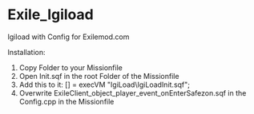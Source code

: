 # Exile_Igiload

Igiload with Config for Exilemod.com

Installation:

1. Copy Folder to your Missionfile
2. Open Init.sqf in the root Folder of the Missionfile 
3. Add this to it: [] = execVM "IgiLoad\IgiLoadInit.sqf";
4. Overwrite ExileClient_object_player_event_onEnterSafezon.sqf in the Config.cpp in the Missionfile 

